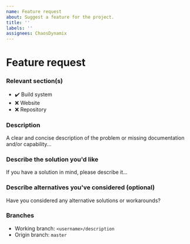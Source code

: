 ```yaml
---
name: Feature request
about: Suggest a feature for the project.
title: ''
labels: ''
assignees: ChaosDynamix
---
```


# Feature request

### Relevant section(s)
- :heavy_check_mark: Build system
- :x: Website
- :x: Repository

### Description
A clear and concise description of the problem or missing documentation and/or capability...

### Describe the solution you'd like
If you have a solution in mind, please describe it...

### Describe alternatives you've considered (optional)
Have you considered any alternative solutions or workarounds?

### Branches
- Working branch: `<username>/description`
- Origin branch: `master`
